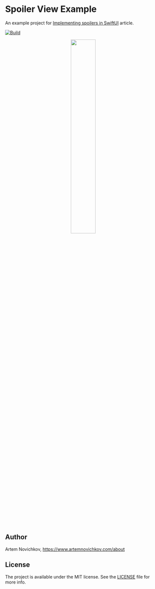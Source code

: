 
# Spoiler View Example

An example project for [Implementing spoilers in SwiftUI](https://www.artemnovichkov.com/blog/spoiler-view) article.

[![Build](https://github.com/artemnovichkov/SpoilerViewExample/actions/workflows/build.yml/badge.svg)](https://github.com/artemnovichkov/SpoilerViewExample/actions/workflows/build.yml)

<p align="center"/>
  <img src=".github/screenshot.gif" width="40%"/>
</p>

## Author

Artem Novichkov, https://www.artemnovichkov.com/about

## License

The project is available under the MIT license. See the [LICENSE](./LICENSE) file for more info.
